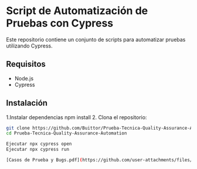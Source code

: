 # Script de Automatización de Pruebas con Cypress

Este repositorio contiene un conjunto de scripts para automatizar pruebas utilizando Cypress.

## Requisitos
- Node.js
- Cypress

## Instalación

1.Instalar dependencias npm install
2. Clona el repositorio:

   ```bash
   git clone https://github.com/Buittor/Prueba-Tecnica-Quality-Assurance-Automation.git
   cd Prueba-Tecnica-Quality-Assurance-Automation

Ejecutar npx cypress open
Ejecutar npx cypress run

[Casos de Prueba y Bugs.pdf](https://github.com/user-attachments/files/18338749/Casos.de.Prueba.y.Bugs.pdf)

